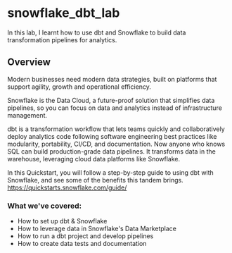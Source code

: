 # snowflake_dbt_lab
In this lab, I learnt how to use dbt and Snowflake to build data transformation pipelines for analytics. 

## Overview
Modern businesses need modern data strategies, built on platforms that support agility, growth and operational efficiency.

Snowflake is the Data Cloud, a future-proof solution that simplifies data pipelines, so you can focus on data and analytics instead of infrastructure management.

dbt is a transformation workflow that lets teams quickly and collaboratively deploy analytics code following software engineering best practices like modularity, portability, CI/CD, and documentation. Now anyone who knows SQL can build production-grade data pipelines. It transforms data in the warehouse, leveraging cloud data platforms like Snowflake.

In this Quickstart, you will follow a step-by-step guide to using dbt with Snowflake, and see some of the benefits this tandem brings. https://quickstarts.snowflake.com/guide/

### What we've covered:
- How to set up dbt & Snowflake
- How to leverage data in Snowflake's Data Marketplace
- How to run a dbt project and develop pipelines
- How to create data tests and documentation
